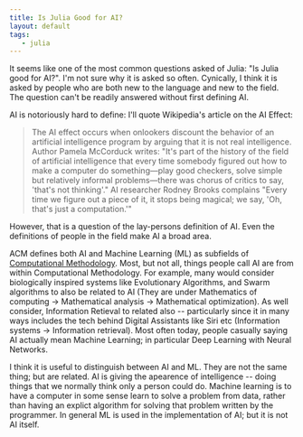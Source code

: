 ```yaml
---
title: Is Julia Good for AI?
layout: default
tags:
   - julia
---
```



It seems like one of the most common questions asked of Julia: "Is Julia good for AI?".
I'm not sure why it is asked so often.
Cynically, I think it is asked by people who are both new to the language and new to the field.
The question can't be readily answered without first defining AI.


AI is notoriously hard to define:
I'll quote Wikipedia's article on the AI Effect:

>The AI effect occurs when onlookers discount the behavior of an artificial intelligence program by arguing that it is not real intelligence.
>Author Pamela McCorduck writes: "It's part of the history of the field of artificial intelligence that every time somebody figured out how to make a computer do something—play good checkers, solve simple but relatively informal problems—there was chorus of critics to say, 'that's not thinking'." AI researcher Rodney Brooks complains "Every time we figure out a piece of it, it stops being magical; we say, 'Oh, that's just a computation.'"

However, that is a question of the lay-persons definition of AI.
Even the definitions of people in the field make AI a broad area.

ACM defines both AI and Machine Learning (ML) as subfields of [Computational Methodology](http://dl.acm.org/ccs/ccs.cfm?id=10010147). Most, but not all, things people call AI are from within Computational Methodology.
For example, many would consider biologically inspired systems like Evolutionary Algorithms, and Swarm algorithms to also be related to AI (They are under Mathematics of computing →  Mathematical analysis →  Mathematical optimization).
As well consider, Information Retieval to related also -- particularly since it in many ways includes the tech behind Digital Assistants like Siri etc (Information systems →  Information retrieval).
Most often today, people casually saying AI actually mean Machine Learning; in particular Deep Learning with Neural Networks.


I think it is useful to distinguish between AI and ML.
They are not the same thing; but are related.
AI is giving the apearence of intelligence -- doing things that we normally think only a person could do.
Machine learning is to have a computer in some sense learn to solve a problem from data, rather than having an explict algorithm for solving that problem written by the programmer.
In general ML is used in the implementation of AI; but it is not AI itself.
